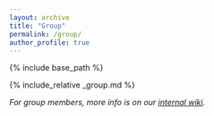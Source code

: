 ```yaml
---
layout: archive
title: "Group"
permalink: /group/
author_profile: true
---
```


<style>
.people-list {
  display: flex;
  flex-direction: column;
  gap: 1.5em;
  margin-top: 2em;
}

.person {
  display: flex;
  align-items: center;
  background-color: #f2f2f2; /* light mode gray */
  padding: 1em;
  border-radius: 10px;
  box-shadow: 0 2px 5px rgba(0, 0, 0, 0.05);
}

.person-photo {
  width: 150px;
  height: 150px;
  border-radius: 50%;
  object-fit: cover;
  margin-right: 1.5em;
  flex-shrink: 0;
}

.person-text {
  line-height: 1.5;
}

/* Responsive layout */
@media (max-width: 600px) {
  .person {
    flex-direction: column;
    text-align: center;
  }

  .person-photo {
    margin: 0 0 1em 0;
  }
}

/* Dark mode using attribute selector */
html[data-theme="dark"] .person {
  background-color: #5a5a5a !important;
  color: #ddd !important;
}
</style>


{% include base_path %}

{% include_relative _group.md %}

*For group members, more info is on our [internal wiki](https://github.com/dgerosa/group/wiki).*
